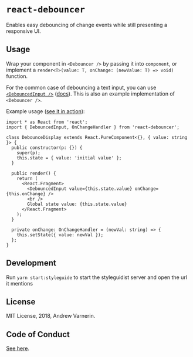 # `react-debouncer`

Enables easy debouncing of change events while still presenting a responsive UI.

## Usage

Wrap your component in `<Debouncer />` by passing it into `component`, or implement a `render<T>(value: T, onChange: (newValue: T) => void)` function.

For the common case of debouncing a text input, you can use [`<DebouncedInput />`](src/components/DebouncedInput.tsx) ([docs](src/components/DebouncedInput.md)). This is also an example implementation of `<Debouncer />`.

Example usage ([see it in action](https://codesandbox.io/s/qlr3kmvrv4)):

```tsx
import * as React from 'react';
import { DebouncedInput, OnChangeHandler } from 'react-debouncer';

class DebounceDisplay extends React.PureComponent<{}, { value: string }> {
  public constructor(p: {}) {
    super(p);
    this.state = { value: 'initial value' };
  }

  public render() {
    return (
      <React.Fragment>
        <DebouncedInput value={this.state.value} onChange={this.onChange} />
        <br />
        Global state value: {this.state.value}
      </React.Fragment>
    );
  }

  private onChange: OnChangeHandler = (newVal: string) => {
    this.setState({ value: newVal });
  };
}
```

## Development

Run `yarn start:styleguide` to start the styleguidist server and open the url it mentions

## License

MIT License, 2018, Andrew Varnerin.

## Code of Conduct

[See here](CODE_OF_CONDUCT.md).
